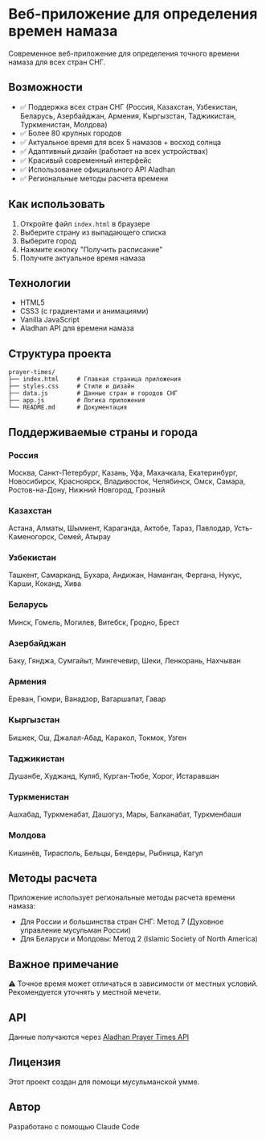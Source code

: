 # Веб-приложение для определения времен намаза

Современное веб-приложение для определения точного времени намаза для всех стран СНГ.

## Возможности

- ✅ Поддержка всех стран СНГ (Россия, Казахстан, Узбекистан, Беларусь, Азербайджан, Армения, Кыргызстан, Таджикистан, Туркменистан, Молдова)
- ✅ Более 80 крупных городов
- ✅ Актуальное время для всех 5 намазов + восход солнца
- ✅ Адаптивный дизайн (работает на всех устройствах)
- ✅ Красивый современный интерфейс
- ✅ Использование официального API Aladhan
- ✅ Региональные методы расчета времени

## Как использовать

1. Откройте файл `index.html` в браузере
2. Выберите страну из выпадающего списка
3. Выберите город
4. Нажмите кнопку "Получить расписание"
5. Получите актуальное время намаза

## Технологии

- HTML5
- CSS3 (с градиентами и анимациями)
- Vanilla JavaScript
- Aladhan API для времени намаза

## Структура проекта

```
prayer-times/
├── index.html     # Главная страница приложения
├── styles.css     # Стили и дизайн
├── data.js        # Данные стран и городов СНГ
├── app.js         # Логика приложения
└── README.md      # Документация
```

## Поддерживаемые страны и города

### Россия
Москва, Санкт-Петербург, Казань, Уфа, Махачкала, Екатеринбург, Новосибирск, Красноярск, Владивосток, Челябинск, Омск, Самара, Ростов-на-Дону, Нижний Новгород, Грозный

### Казахстан
Астана, Алматы, Шымкент, Караганда, Актобе, Тараз, Павлодар, Усть-Каменогорск, Семей, Атырау

### Узбекистан
Ташкент, Самарканд, Бухара, Андижан, Наманган, Фергана, Нукус, Карши, Коканд, Хива

### Беларусь
Минск, Гомель, Могилев, Витебск, Гродно, Брест

### Азербайджан
Баку, Гянджа, Сумгайыт, Мингечевир, Шеки, Ленкорань, Нахчыван

### Армения
Ереван, Гюмри, Ванадзор, Вагаршапат, Гавар

### Кыргызстан
Бишкек, Ош, Джалал-Абад, Каракол, Токмок, Узген

### Таджикистан
Душанбе, Худжанд, Куляб, Курган-Тюбе, Хорог, Истаравшан

### Туркменистан
Ашхабад, Туркменабат, Дашогуз, Мары, Балканабат, Туркменбаши

### Молдова
Кишинёв, Тирасполь, Бельцы, Бендеры, Рыбница, Кагул

## Методы расчета

Приложение использует региональные методы расчета времени намаза:
- Для России и большинства стран СНГ: Метод 7 (Духовное управление мусульман России)
- Для Беларуси и Молдовы: Метод 2 (Islamic Society of North America)

## Важное примечание

⚠️ Точное время может отличаться в зависимости от местных условий. Рекомендуется уточнять у местной мечети.

## API

Данные получаются через [Aladhan Prayer Times API](https://aladhan.com/prayer-times-api)

## Лицензия

Этот проект создан для помощи мусульманской умме.

## Автор

Разработано с помощью Claude Code

